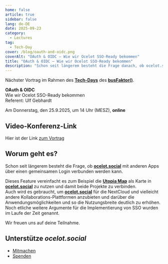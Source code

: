 ```yaml
---
home: false
article: true
sidebar: false
lang: de-DE
date: 2025-09-23
category:
  - Lectures
tag:
  - Tech-Day
cover: /blog/oauth-and-oidc.png
coverAlt: "OAuth & OIDC – Wie wir Ocelot SSO-Ready bekommen"
title: "OAuth & OIDC – Wie wir Ocelot SSO-Ready bekommen"
description: "Schon seit längerem besteht die Frage danach, ob ocelot.social mit anderen Apps über einen gemeinsamen Login verbunden werden kann."
---
```


Nächster Vortrag im Rahmen des [**Tech-Days**](https://www.busfaktor.org/de/projekte/tech-day) des [**busFaktor()**](https://www.busfaktor.org/de).

**OAuth & OIDC**  
Wie wir Ocelot SSO-Ready bekommen  
Referent: Ulf Gebhardt

Am Donnerstag, den 25.9.2025, um 14 Uhr (MESZ), **online**

## Video-Konferenz-Link

Hier ist der Link [zum Vortrag](https://cloud.mfwerk.de/index.php/apps/bbb/b/E794JMdzi3iQc4xE)

<!-- ## Veröffentlichung

- Aufzeichnung auf [Youtube](https://www.youtube.com/watch?v=NI-nAeYkmQk&list=PL5Xhli7oRz_UvRSDp61oTloWM0fc5e8Yy)
- [Präsentation](https://hack.utopia-lab.org/s/vYs1BNmFi) -->

## Worum geht es?

Schon seit längerem besteht die Frage, ob [**ocelot.social**](https://ocelot.social/de/) mit anderen Apps über einen gemeinsamen Login verbunden werden kann.

Dieses Feature vereinfacht es zum Beispiel die [**Utopia Map**](https://utopia-map.org/) als Karte in [**ocelot.social**](https://ocelot.social/de/) zu nutzen und damit beide Projekte zu verbinden.  
Auch wird es gebraucht, um [**ocelot.social**](https://ocelot.social/de/) für die NextCloud und vielleicht andere Kollaborations-Plattformen anzubieten und darüber die Anwendungsmöglichkeiten und so die Nutzungsbreite deutlich zu erhöhen.  
Noch etliche weitere Argumente für die Implementierung von SSO wurden im Laufe der Zeit genannt.

Wir freuen uns auf deine Teilnahme.

## Unterstütze *ocelot.social*

- [Mitmachen](/de/contribute/)
- [Spenden](/de/donate/)
